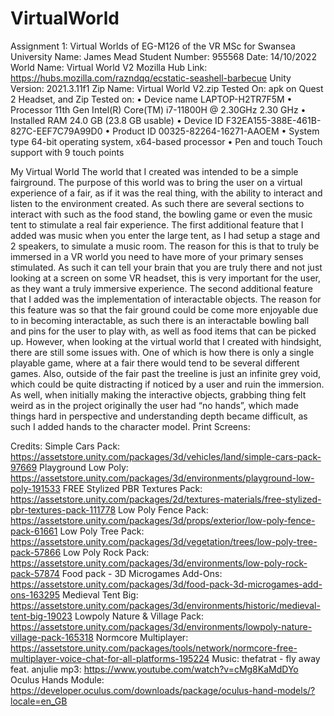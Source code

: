 # VirtualWorld
Assignment 1: Virtual Worlds of EG-M126 of the VR MSc for Swansea University
Name: James Mead
Student Number: 955568
Date: 14/10/2022
World Name: Virtual World V2 
Mozilla Hub Link: https://hubs.mozilla.com/razndqq/ecstatic-seashell-barbecue
Unity Version: 2021.3.11f1
Zip Name: Virtual World V2.zip
Tested On: apk on Quest 2 Headset, 
and Zip Tested on:
•	Device name	LAPTOP-H2TR7F5M
•	Processor	11th Gen Intel(R) Core(TM) i7-11800H @ 2.30GHz   2.30 GHz
•	Installed RAM	24.0 GB (23.8 GB usable)
•	Device ID	F32EA155-388E-461B-827C-EEF7C79A99D0
•	Product ID	00325-82264-16271-AAOEM
•	System type	64-bit operating system, x64-based processor
•	Pen and touch	Touch support with 9 touch points

My Virtual World
The world that I created was intended to be a simple fairground. The purpose of this world was to bring the user on a virtual experience of a fair, as if it was the real thing, with the ability to interact and listen to the environment created. As such there are several sections to interact with such as the food stand, the bowling game or even the music tent to stimulate a real fair experience.
The first additional feature that I added was music when you enter the large tent, as I had setup a stage and 2 speakers, to simulate a music room. The reason for this is that to truly be immersed in a VR world you need to have more of your primary senses stimulated. As such it can tell your brain that you are truly there and not just looking at a screen on some VR headset, this is very important for the user, as they want a truly immersive experience.
The second additional feature that I added was the implementation of interactable objects. The reason for this feature was so that the fair ground could be come more enjoyable due to in becoming interactable, as such there is an interactable bowling ball and pins for the user to play with, as well as food items that can be picked up.
However, when looking at the virtual world that I created with hindsight, there are still some issues with. One of which is how there is only a single playable game, where at a fair there would tend to be several different games. Also, outside of the fair past the treeline is just an infinite grey void, which could be quite distracting if noticed by a user and ruin the immersion. As well, when initially making the interactive objects, grabbing thing felt weird as in the project originally the user had “no hands”, which made things hard in perspective and understanding depth became difficult, as such I added hands to the character model.
Print Screens:
 
 
 
Credits:
Simple Cars Pack: https://assetstore.unity.com/packages/3d/vehicles/land/simple-cars-pack-97669
Playground Low Poly: https://assetstore.unity.com/packages/3d/environments/playground-low-poly-191533
FREE Stylized PBR Textures Pack: https://assetstore.unity.com/packages/2d/textures-materials/free-stylized-pbr-textures-pack-111778
Low Poly Fence Pack: https://assetstore.unity.com/packages/3d/props/exterior/low-poly-fence-pack-61661
Low Poly Tree Pack: https://assetstore.unity.com/packages/3d/vegetation/trees/low-poly-tree-pack-57866
Low Poly Rock Pack: https://assetstore.unity.com/packages/3d/environments/low-poly-rock-pack-57874
Food pack - 3D Microgames Add-Ons: https://assetstore.unity.com/packages/3d/food-pack-3d-microgames-add-ons-163295
Medieval Tent Big: https://assetstore.unity.com/packages/3d/environments/historic/medieval-tent-big-19023
Lowpoly Nature & Village Pack: https://assetstore.unity.com/packages/3d/environments/lowpoly-nature-village-pack-165318
Normcore Multiplayer: https://assetstore.unity.com/packages/tools/network/normcore-free-multiplayer-voice-chat-for-all-platforms-195224
Music: thefatrat - fly away feat. anjulie mp3: https://www.youtube.com/watch?v=cMg8KaMdDYo
Oculus Hands Module: https://developer.oculus.com/downloads/package/oculus-hand-models/?locale=en_GB
